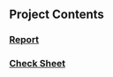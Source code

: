## Project Contents

### [Report](https://qfz5040.github.io/COVID-19-cases-hk/COVIDCasesHK.nb.html)

### [Check Sheet](https://qfz5040.github.io/COVID-19-cases-hk/FinalProj_CheckSheet.nb.html)
